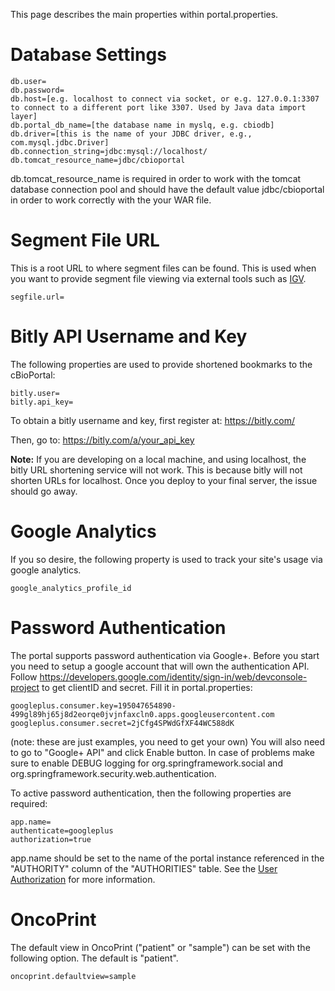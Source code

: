 This page describes the main properties within portal.properties.

# Database Settings

```
db.user=
db.password=
db.host=[e.g. localhost to connect via socket, or e.g. 127.0.0.1:3307 to connect to a different port like 3307. Used by Java data import layer]
db.portal_db_name=[the database name in myslq, e.g. cbiodb]
db.driver=[this is the name of your JDBC driver, e.g., com.mysql.jdbc.Driver]
db.connection_string=jdbc:mysql://localhost/
db.tomcat_resource_name=jdbc/cbioportal
```
db.tomcat_resource_name is required in order to work with the tomcat database connection pool and should have the default value jdbc/cbioportal in order to work correctly with the your WAR file.

# Segment File URL

This is a root URL to where segment files can be found.  This is used when you want to provide segment file viewing via external tools such as [IGV](http://www.broadinstitute.org/igv/).

```
segfile.url=
```

# Bitly API Username and Key

The following properties are used to provide shortened bookmarks to the cBioPortal:

```
bitly.user=
bitly.api_key=
```

To obtain a bitly username and key, first register at:  https://bitly.com/

Then, go to:  https://bitly.com/a/your_api_key

**Note:**  If you are developing on a local machine, and using localhost, the bitly URL shortening service will not work.  This is because bitly will not shorten URLs for localhost.  Once you deploy to your final server, the issue should go away.

# Google Analytics

If you so desire, the following property is used to track your site's usage via google analytics.
```
google_analytics_profile_id
```

# Password Authentication

The portal supports password authentication via Google+. Before you start you need to setup a google account that will own the authentication API. Follow https://developers.google.com/identity/sign-in/web/devconsole-project to get clientID and secret. Fill it in portal.properties:
```
googleplus.consumer.key=195047654890-499gl89hj65j8d2eorqe0jvjnfaxcln0.apps.googleusercontent.com 
googleplus.consumer.secret=2jCfg4SPWdGfXF44WC588dK
```
(note: these are just examples, you need to get your own) You will also need to go to "Google+ API" and click Enable button. In case of problems make sure to enable DEBUG logging for org.springframework.social and org.springframework.security.web.authentication.


To active password authentication, then the following properties are required:
```
app.name=
authenticate=googleplus
authorization=true
```
app.name should be set to the name of the portal instance referenced in the "AUTHORITY" column of the "AUTHORITIES" table.  See the [User Authorization](User-Authorization.md) for more information.

# OncoPrint

The default view in OncoPrint ("patient" or "sample") can be set with the following option. The default is "patient".
```
oncoprint.defaultview=sample
```
